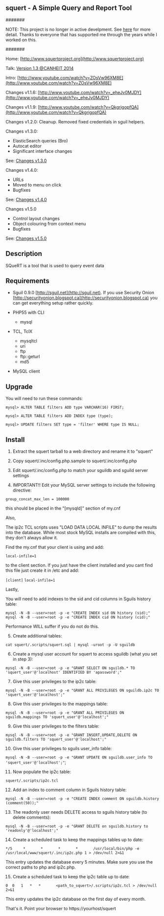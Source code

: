 ## squert - A Simple Query and Report Tool


#######

NOTE: This project is no longer in active develpment. See [here](http://www.pintumbler.org/words/youcantgobackonlyforward) for more detail.
Thanks to everyone that has supported me through the years while I worked on this.

#######



Home: [http://www.squertproject.org](http://www.squertproject.org)

Talk: [Version 1.3 @CANHEIT 2014](http://www.pintumbler.org/squert-canheit2014.pdf)

Intro: [http://www.youtube.com/watch?v=ZOsVw96XM8E](http://www.youtube.com/watch?v=ZOsVw96XM8E)

Changes v1.1.6: [http://www.youtube.com/watch?v=_eheJv0MJDY](http://www.youtube.com/watch?v=_eheJv0MJDY)

Changes v1.1.9: [http://www.youtube.com/watch?v=QkgrigopfQA](http://www.youtube.com/watch?v=QkgrigopfQA)

Changes v1.2.0: Cleanup. Removed fixed credentials in sguil helpers.

Changes v1.3.0: 

* ElasticSearch queries (Bro) 
* Autocat editor 
* Significant interface changes

See: [Changes v1.3.0](http://www.squertproject.org/summaryofchangesforsquertversion130)

Changes v1.4.0:

* URLs
* Moved to menu on click
* Bugfixes

See: [Changes v1.4.0](http://www.squertproject.org/summaryofchangesforsquertversion140)

Changes v1.5.0

* Control layout changes
* Object colouring from context menu
* Bugfixes

See: [Changes v1.5.0](http://www.squertproject.org/summaryofchangesforsquertversion150)


## Description

SQueRT is a tool that is used to query event data

## Requirements

* Sguil 0.9.0 [http://sguil.net](http://sguil.net). If you use Security Onion [http://securityonion.blogspot.ca](http://securityonion.blogspot.ca) you can get everything setup rather quickly.
  

* PHP55 with CLI
	* mysql
* TCL, TclX
	* mysqltcl
	* uri
	* ftp
	* ftp::geturl
	* md5
* MySQL client

## Upgrade

You will need to run these commands:

`mysql> ALTER TABLE filters ADD type VARCHAR(16) FIRST;`

`mysql> ALTER TABLE filters ADD INDEX type (type);`

`mysql> UPDATE filters SET type = 'filter' WHERE type IS NULL;`

## Install

1) Extract the squert tarball to a web directory and rename it to "squert"

2) Copy squert/.inc/config.php.sample to squert/.inc/config.php

3) Edit squert/.inc/config.php to match your sguildb and sguild server settings

4) IMPORTANT!! Edit your MySQL server settings to include the following directive:

`group_concat_max_len = 100000`

this should be placed in the "[mysqld]" section of my.cnf

Also,

The ip2c TCL scripts uses "LOAD DATA LOCAL INFILE" to dump the results into the database. 
While most stock MySQL installs are compiled with this, they don't always allow it.

Find the my.cnf that your client is using and add:

`local-infile=1`

to the client section. If you just have the client installed and you cant find this 
file just create it in /etc and add:

`[client]`
`local-infile=1`

Lastly,

You will need to add indexes to the sid and cid columns in Sguils history table:

`mysql -N -B --user=root -p -e "CREATE INDEX sid ON history (sid);"`
`mysql -N -B --user=root -p -e "CREATE INDEX cid ON history (cid);"`

Performance WILL suffer if you do not do this.

5) Create additional tables:

`cat squert/.scripts/squert.sql | mysql -uroot -p -U sguildb`

6) Create a mysql user account for squert to access sguildb (what you set in step 3):

`mysql -N -B --user=root -p -e "GRANT SELECT ON sguildb.* TO 'squert_user'@'localhost' IDENTIFIED BY 'apassword';"`

7) Give this user privileges to the ip2c table:

`mysql -N -B --user=root -p -e "GRANT ALL PRIVILEGES ON sguildb.ip2c TO 'squert_user'@'localhost';"`

8) Give this user privileges to the mappings table:

`mysql -N -B --user=root -p -e "GRANT ALL PRIVILEGES ON sguildb.mappings TO 'squert_user'@'localhost';"`

9) Give this user privileges to the filters table:

`mysql -N -B --user=root -p -e "GRANT INSERT,UPDATE,DELETE ON sguildb.filters TO 'squert_user'@'localhost';"` 

10) Give this user privileges to sguils user_info table:

`mysql -N -B --user=root -p -e "GRANT UPDATE ON sguildb.user_info TO 'squert_user'@'localhost';"`;

11) Now populate the ip2c table:

`squert/.scripts/ip2c.tcl`

12) Add an index to comment column in Sguils history table:

`mysql -N -B --user=root -p -e "CREATE INDEX comment ON sguildb.history (comment(50));"`

13) The readonly user needs DELETE access to sguils history table (to delete comments):

`mysql -N -B --user=root -p -e "GRANT DELETE on sguildb.history to 'readonly'@'localhost';"`

14) Create a scheduled task to keep the mappings tables up to date:

`*/5     *       *       *       *       /usr/local/bin/php -e /usr/local/www/squert/.inc/ip2c.php 1 > /dev/null 2>&1`

This entry updates the database every 5 minutes. Make sure you use the correct paths to php and ip2c.php.

15) Create a scheduled task to keep the ip2c table up to date:

`0	0	1	*	*       <path_to_squert>/.scripts/ip2c.tcl > /dev/null 2>&1`

This entry updates the ip2c database on the first day of every month.

That's it. Point your browser to https://yourhost/squert
